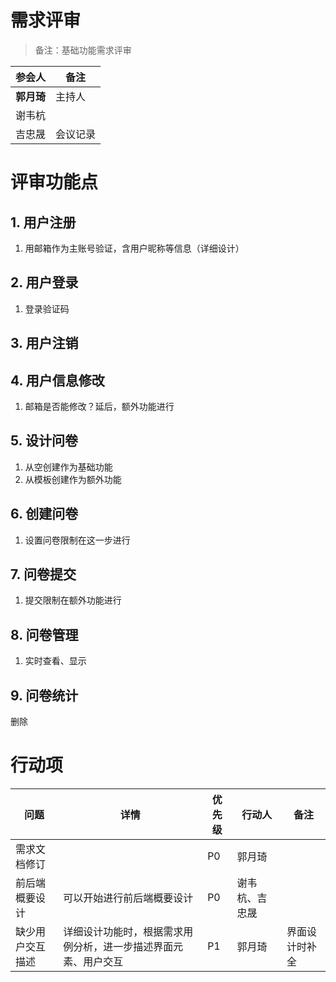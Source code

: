 # 需求评审
> 备注：基础功能需求评审


|  参会人   | 备注 |
|  ----  | ----   |
| **郭月琦**| 主持人 |
| 谢韦杭|  |
| 吉忠晟| 会议记录 |


# 评审功能点

## 1. 用户注册

1. 用邮箱作为主账号验证，含用户昵称等信息（详细设计）

## 2. 用户登录

1. 登录验证码

## 3. 用户注销

## 4. 用户信息修改

1. 邮箱是否能修改？延后，额外功能进行

## 5. 设计问卷

1. 从空创建作为基础功能
2. 从模板创建作为额外功能

## 6. 创建问卷

1. 设置问卷限制在这一步进行

## 7. 问卷提交

1. 提交限制在额外功能进行

## 8. 问卷管理

1. 实时查看、显示

## 9. 问卷统计

删除

# 行动项


| 问题 | 详情 |优先级| 行动人 |备注 |
| ----|----|----|----|----|
| 需求文档修订 |  |P0|郭月琦| |
| 前后端概要设计 | 可以开始进行前后端概要设计 |P0 |谢韦杭、吉忠晟| |
|缺少用户交互描述|详细设计功能时，根据需求用例分析，进一步描述界面元素、用户交互|P1|郭月琦|界面设计时补全|